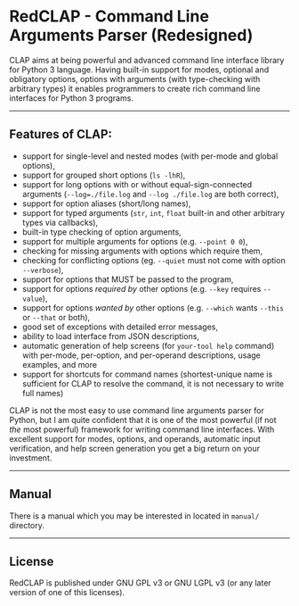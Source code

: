 # RedCLAP - Command Line Arguments Parser (Redesigned)

CLAP aims at being powerful and advanced command line interface library for Python 3 language. 
Having built-in support for modes, optional and obligatory options, 
options with arguments (with type-checking with arbitrary types) it enables programmers to 
create rich command line interfaces for Python 3 programs.


----

## Features of CLAP:

*   support for single-level and nested modes (with per-mode and global options),
*   support for grouped short options (`ls -lhR`),
*   support for long options with or without equal-sign-connected arguments (`--log=./file.log` and `--log ./file.log` are both correct),
*   support for option aliases (short/long names),
*   support for typed arguments (`str`, `int`, `float` built-in and other arbitrary types via callbacks),
*   built-in type checking of option arguments,
*   support for multiple arguments for options (e.g. `--point 0 0`),
*   checking for missing arguments with options which require them,
*   checking for conflicting options (eg. `--quiet` must not come with option `--verbose`),
*   support for options that MUST be passed to the program,
*   support for options *required by* other options (e.g. `--key` requires `--value`),
*   support for options *wanted by* other options (e.g. `--which` wants `--this` or `--that` or both),
*   good set of exceptions with detailed error messages,
*   ability to load interface from JSON descriptions,
*   automatic generation of help screens (for `your-tool help` command) with per-mode, per-option, and per-operand descriptions,
    usage examples, and more
*   support for shortcuts for command names (shortest-unique name is sufficient for CLAP to resolve the command, it is not
    necessary to write full names)

CLAP is not the most easy to use command line arguments parser for Python, but I am quite confident that it is one
of the most powerful (if not *the* most powerful) framework for writing command line interfaces.
With excellent support for modes, options, and operands, automatic input verification, and help screen generation you
get a big return on your investment.

----

## Manual

There is a manual which you may be interested in located in `manual/` directory.


----

## License

RedCLAP is published under GNU GPL v3 or GNU LGPL v3 (or any later version of one of this licenses).
